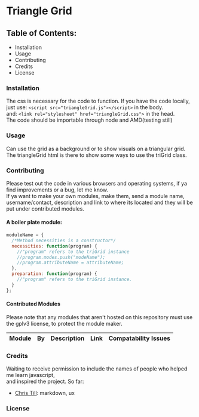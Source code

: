 # Triangle Grid #

## Table of Contents: ##
  - Installation
  - Usage
  - Contributing
  - Credits
  - License

### Installation ###
The css is necessary for the code to function.
If you have the code locally, just use: `<script src="triangleGrid.js"></script>` in the body.</br>
and: `<link rel="stylesheet" href="triangleGrid.css">` in the head.</br>
The code should be importable through node and AMD(testing still)</br>

### Usage ###
Can use the grid as a background or to show visuals on a triangular grid.</br>
The triangleGrid html is there to show some ways to use the triGrid class.

### Contributing ###
Please test out the code in various browsers and operating systems, if ya find improvements or a bug, let me know.</br>
If ya want to make your own modules, make them, send a module name, username/contact, description and link to where its located and they will be put under contributed modules.</br>
#### A boiler plate module:</br> ####
```js
moduleName = {
  /*Method necessities is a constructor*/
  necessities: function(program) {
    //"program" refers to the triGrid instance
    //program.modes.push("modeName");
    //program.attributeName = attributeName;
  },
  preparation: function(program) {
    //"program" refers to the triGrid instance.
  }
};
```

#### Contributed Modules ####
Please note that any modules that aren't hosted on this repository must use the gplv3 license, to protect the module maker.

|Module|By|Description|Link|Compatability Issues|
|---|---|---|---|---|

### Credits ###
Waiting to receive permission to include the names of people who helped me learn javascript,</br>
and inspired the project. So far:</br>
  - [Chris Till](https://github.com/chri55): markdown, ux

### License ###
